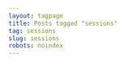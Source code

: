 ```yaml
---
layout: tagpage
title: Posts tagged "sessions"
tag: sessions
slug: sessions
robots: noindex
---
```

